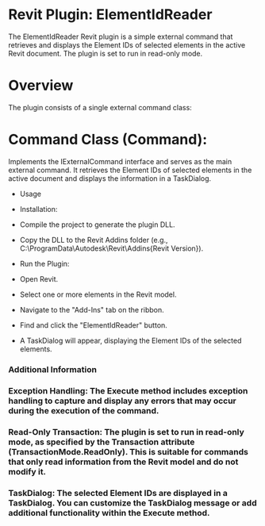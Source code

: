 # Revit Plugin: ElementIdReader
The ElementIdReader Revit plugin is a simple external command that retrieves and displays the Element IDs of selected elements in the active Revit document. The plugin is set to run in read-only mode.

# Overview
The plugin consists of a single external command class:

# Command Class (Command):
Implements the IExternalCommand interface and serves as the main external command. It retrieves the Element IDs of selected elements in the active document and displays the information in a TaskDialog.
+ Usage
+ Installation:

+ Compile the project to generate the plugin DLL.
+ Copy the DLL to the Revit Addins folder (e.g., C:\ProgramData\Autodesk\Revit\Addins{Revit Version}).
+ Run the Plugin:

+ Open Revit.
+ Select one or more elements in the Revit model.
+ Navigate to the "Add-Ins" tab on the ribbon.
+ Find and click the "ElementIdReader" button.
+ A TaskDialog will appear, displaying the Element IDs of the selected elements.
### Additional Information
### Exception Handling: The Execute method includes exception handling to capture and display any errors that may occur during the execution of the command.

### Read-Only Transaction: The plugin is set to run in read-only mode, as specified by the Transaction attribute (TransactionMode.ReadOnly). This is suitable for commands that only read information from the Revit model and do not modify it.

### TaskDialog: The selected Element IDs are displayed in a TaskDialog. You can customize the TaskDialog message or add additional functionality within the Execute method.
